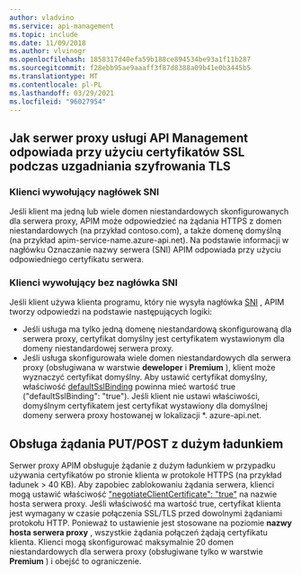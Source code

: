 ```yaml
---
author: vladvino
ms.service: api-management
ms.topic: include
ms.date: 11/09/2018
ms.author: vlvinogr
ms.openlocfilehash: 1858317d40efa59b188ce894534be93a1f11b287
ms.sourcegitcommit: f28ebb95ae9aaaff3f87d8388a09b41e0b3445b5
ms.translationtype: MT
ms.contentlocale: pl-PL
ms.lasthandoff: 03/29/2021
ms.locfileid: "96027954"
---
```

## <a name="how-apim-proxy-server-responds-with-ssl-certificates-in-the-tls-handshake"></a>Jak serwer proxy usługi API Management odpowiada przy użyciu certyfikatów SSL podczas uzgadniania szyfrowania TLS

### <a name="clients-calling-with-sni-header"></a>Klienci wywołujący nagłówek SNI
Jeśli klient ma jedną lub wiele domen niestandardowych skonfigurowanych dla serwera proxy, APIM może odpowiedzieć na żądania HTTPS z domen niestandardowych (na przykład contoso.com), a także domenę domyślną (na przykład apim-service-name.azure-api.net). Na podstawie informacji w nagłówku Oznaczanie nazwy serwera (SNI) APIM odpowiada przy użyciu odpowiedniego certyfikatu serwera.

### <a name="clients-calling-without-sni-header"></a>Klienci wywołujący bez nagłówka SNI
Jeśli klient używa klienta programu, który nie wysyła nagłówka [SNI](https://tools.ietf.org/html/rfc6066#section-3) , APIM tworzy odpowiedzi na podstawie następujących logiki:

* Jeśli usługa ma tylko jedną domenę niestandardową skonfigurowaną dla serwera proxy, certyfikat domyślny jest certyfikatem wystawionym dla domeny niestandardowej serwera proxy.
* Jeśli usługa skonfigurowała wiele domen niestandardowych dla serwera proxy (obsługiwana w warstwie **deweloper** i **Premium** ), klient może wyznaczyć certyfikat domyślny. Aby ustawić certyfikat domyślny, właściwość [defaultSslBinding](/rest/api/apimanagement/2019-12-01/apimanagementservice/createorupdate#hostnameconfiguration) powinna mieć wartość true ("defaultSslBinding": "true"). Jeśli klient nie ustawi właściwości, domyślnym certyfikatem jest certyfikat wystawiony dla domyślnej domeny serwera proxy hostowanej w lokalizacji *. azure-api.net.

## <a name="support-for-putpost-request-with-large-payload"></a>Obsługa żądania PUT/POST z dużym ładunkiem

Serwer proxy APIM obsługuje żądanie z dużym ładunkiem w przypadku używania certyfikatów po stronie klienta w protokole HTTPS (na przykład ładunek > 40 KB). Aby zapobiec zablokowaniu żądania serwera, klienci mogą ustawić właściwość ["negotiateClientCertificate": "true"](/rest/api/apimanagement/2019-12-01/ApiManagementService/CreateOrUpdate#hostnameconfiguration) na nazwie hosta serwera proxy. Jeśli właściwość ma wartość true, certyfikat klienta jest wymagany w czasie połączenia SSL/TLS przed dowolnymi żądaniami protokołu HTTP. Ponieważ to ustawienie jest stosowane na poziomie **nazwy hosta serwera proxy** , wszystkie żądania połączeń żądają certyfikatu klienta. Klienci mogą skonfigurować maksymalnie 20 domen niestandardowych dla serwera proxy (obsługiwane tylko w warstwie **Premium** ) i obejść to ograniczenie.